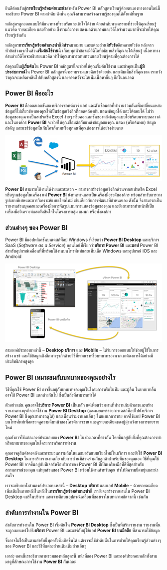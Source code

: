 ยินดีต้อนรับสู่**การเรียนรู้พร้อมคำแนะนำ**สำหรับ Power BI หลักสูตรเรียนรู้ด้วยตนเองทางออนไลน์นี้จะอธิบาย Power BI ตามลำดับ ดังนั้น คุณจึงสามารถสร้างความรู้ของคุณได้ตั้งแต่พื้นฐาน

หลักสูตรถูกออกแบบให้มีแนวทางที่รวบรัดและเข้าใจได้ง่าย ด้วยลำดับทางตรรกะที่ช่วยให้คุณเรียนรู้แนวคิด รายละเอียด และตัวอย่าง ซึ่งรวมถึงการแสดงผลด้วยภาพและวิดีโอจำนวนมากที่จะช่วยให้คุณเรียนรู้เช่นกัน

หลักสูตร**การเรียนรู้พร้อมคำแนะนำ**นี้มี**ส่วน**มากมาย และแต่ละส่วนมี**หัวข้อ**อีกหลายหัวข้อ หลังจากหัวข้อช่วงแรกในส่วน**เริ่มต้นใช้งาน**นี้ เกือบทุกหัวข้อจะมีวิดีโอที่อธิบายสิ่งที่คุณจะได้เรียนรู้ เนื้อหาทางด้านล่างวิดีโอจะอธิบายแนวคิด ทำให้คุณสามารถทบทวนและเรียนรู้ตามที่คุณต้องการได้

ถ้าคุณเป็น**ผู้เริ่มต้น**ใน Power BI หลักสูตรนี้จะช่วยให้คุณเริ่มต้นใช้งาน และถ้าคุณเป็น**ผู้มีประสบการณ์**ใน Power BI หลักสูตรนี้จะรวบรวมแนวคิดเข้าด้วยกัน และเติมเต็มสิ่งที่คุณขาด เราหวังว่าคุณจะเพลิดเพลินไปกับหลักสูตรนี้ และคาดหวังจะได้เพิ่มเนื้อหาอื่นๆ อีกในอนาคต

## <a name="what-is-power-bi"></a>Power BI คืออะไร
**Power BI** คือคอลเลกชันของบริการซอฟต์แวร์ แอป และตัวเชื่อมต่อที่ทำงานร่วมกันเพื่อเปลี่ยนแหล่งข้อมูลที่ไม่เกี่ยวข้องของคุณให้เป็นข้อมูลเชิงลึกที่สอดคล้องกัน แสดงข้อมูลได้ และโต้ตอบได้ ไม่ว่าข้อมูลของคุณจะเป็นสเปรดชีต Excel ง่ายๆ หรือคอลเลกชันของคลังข้อมูลแบบไฮบริดบนระบบคลาวด์และในองค์กร **Power BI** จะช่วยให้คุณเชื่อมต่อกับแหล่งข้อมูลของคุณ แสดง (หรือค้นพบ) ข้อมูลสำคัญ และแชร์ข้อมูลนั้นกับใครก็ตามหรือทุกคนที่คุณต้องการได้อย่างง่ายดาย

![](media/0-0-what-is-power-bi/c0a0_1.png)

**Power BI** สามารถใช้งานได้ง่ายและสะดวก – สามารถสร้างข้อมูลเชิงลึกด่วนจากสเปรดชีต Excel หรือฐานข้อมูลในเครื่อง แต่ **Power BI** ยังทนทานและเป็นเครื่องมือระดับองค์กร พร้อมสำหรับการวางรูปแบบพิเศษและการวิเคราะห์แบบเรียลไทม์ เช่นเดียวกับการพัฒนาที่กำหนดเอง ดังนั้น จึงสามารถเป็นรายงานส่วนบุคคลและเครื่องมือการจัดรูปแบบการแสดงข้อมูลของคุณ และยังสามารถทำหน้าที่เป็นเครื่องมือวิเคราะห์และตัดสินใจในโครงการกลุ่ม แผนก หรือทั้งองค์กร

## <a name="the-parts-of-power-bi"></a>ส่วนต่างๆ ของ Power BI
Power BI มีแอปพลิเคชันบนเดสก์ท็อป Windows ที่เรียกว่า **Power BI Desktop** และบริการ SaaS (*Software as a Service*) ออนไลน์ที่เรียกว่า**บริการ Power BI** และ**แอป** Power BI สำหรับอุปกรณ์เคลื่อนที่ที่พร้อมใช้งานบนโทรศัพท์และแท็บเล็ต Windows และอุปกรณ์ iOS และ Android

![](media/0-0-what-is-power-bi/c0a0_2.png)

สามองค์ประกอบเหล่านี้ – **Desktop** **บริการ** และ **Mobile** – ได้รับการออกแบบให้ช่วยผู้ใช้ในการสร้าง แชร์ และใช้ข้อมูลเชิงลึกทางธุรกิจด้วยวิธีที่พวกเขาหรือบทบาทของพวกเขาต้องการได้อย่างมีประสิทธิภาพสูงสุด

## <a name="how-power-bi-matches-your-role"></a>Power BI เหมาะสมกับบทบาทของคุณอย่างไร
วิธีที่คุณใช้ Power BI อาจขึ้นอยู่กับบทบาทของคุณในโครงการหรือในทีม และผู้อื่น ในบทบาทอื่น อาจใช้ Power BI แตกต่างกันไป ซึ่งเป็นสิ่งที่สามารถทำได้

ตัวอย่างเช่น คุณอาจใช้**บริการ Power BI**  เป็นหลัก แต่เพื่อนร่วมงานที่ทำงานกับตัวเลขและสร้างรายงานทางธุรกิจอาจใช้งาน **Power BI Desktop** (และเผยแพร่รายการเดสก์ท็อปไปยังบริการ Power BI ซึ่งคุณสามารถดูได้) และเพื่อนร่วมงานคนอื่นๆ ในแผนกการขาย อาจใช้แอป Power BI บนโทรศัพท์เพื่อตรวจดูความคืบหน้าของโควต้าการขาย และดูรายละเอียดของผู้มุ่งหวังทางการขายรายใหม่

คุณยังอาจใช้แต่ละองค์ประกอบของ **Power BI** ในช่วงเวลาที่ต่างกัน โดยขึ้นอยู่กับสิ่งที่คุณต้องการทำหรือบทบาทของคุณในโครงการหรือการทำงาน

คุณอาจดูสินค้าคงคลังและกระบวนการผลิตในแดชบอร์ดแบบเรียลไทม์ในบริการ และยังใช้ **Power BI Desktop** ในการสร้างรายงานเกี่ยวกับการส่วนมีส่วนร่วมกับลูกค้าสำหรับทีมของคุณเอง วิธีที่คุณใช้ Power BI อาจขึ้นอยู่กับฟีเจอร์หรือบริการของ Power BI ที่เป็นเครื่องมือที่ดีที่สุดสำหรับสถานการณ์ของคุณ แต่ทุกส่วนของ Power BI พร้อมใช้งานสำหรับคุณ ทำให้มีความยืดหยุ่นและน่าสนใจ

เราจะอธิบายทั้งสามองค์ประกอบเหล่านี้ – **Desktop** **บริการ** และแอป **Mobile** – ด้วยรายละเอียดเพิ่มเติมในภายหลังในหลังใน**การเรียนรู้พร้อมคำแนะนำ**นี้ เรายังจะสร้างรายงานใน Power BI Desktop แชร์ในบริการ และเจาะลึกบนอุปกรณ์เคลื่อนที่ของเราในบทความถัดจากนี้ เช่นกัน

## <a name="the-flow-of-work-in-power-bi"></a>ลำดับการทำงานใน Power BI
ลำดับการทำงานใน Power BI เริ่มต้นใน **Power BI Desktop** ซึ่งเป็นที่สร้างรายงาน รายงานนั้นจะถูกเผยแพร่ไปยัง**บริการ** Power BI และแชร์กับผู้ใช้แอป **Power BI บนมือถือ** ที่สามารถใช้ข้อมูล

ซึ่งอาจไม่ได้เป็นตามลำดับนี้ทุกครั้งซึ่งเกิดขึ้นได้ แต่เราจะใช้ลำดับนั้นในการช่วยให้คุณเรียนรู้ส่วนต่างๆ ของ Power BI และวิธีที่แต่ละส่วนเติมเต็มส่วนอื่นๆ

เอาล่ะ ตอนนี้เราอธิบายภาพรวมของหลักสูตรนี้ หน้าที่ของ Power BI และองค์ประกอบหลักทั้งสาม มาดูที่ลักษณะการใช้งาน **Power BI** กันเถอะ

